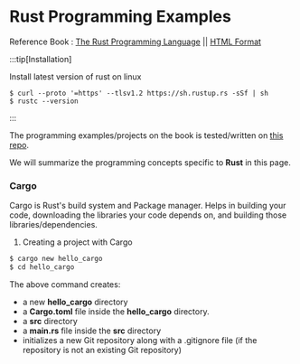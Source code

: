 # Rust Programming Examples

Reference Book : [The Rust Programming Language](https://nostarch.com/rust-programming-language-2nd-edition) || [HTML Format](https://doc.rust-lang.org/book/title-page.html)

:::tip[Installation]

Install latest version of rust on linux
```
$ curl --proto '=https' --tlsv1.2 https://sh.rustup.rs -sSf | sh   
$ rustc --version
```
:::

The programming examples/projects on the book is tested/written on [this repo](https://github.com/gkaucha/rust_basics).

We will summarize the programming concepts specific to **Rust** in this page.

### Cargo

Cargo is Rust's build system and Package manager. Helps in building your code, downloading the libraries your code depends on,
and building those libraries/dependencies.

1. Creating a project with Cargo
```bash
$ cargo new hello_cargo
$ cd hello_cargo
```
The above command creates:
- a new **hello_cargo** directory
- a **Cargo.toml** file inside the __hello_cargo__ directory.
- a **src** directory
- a **main.rs** file inside the __src__ directory
- initializes a new Git repository along with a .gitignore file (if the repository is not an existing Git repository)